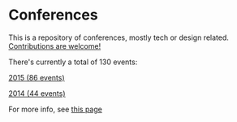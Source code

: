 Conferences
=====================

This is a repository of conferences, mostly tech or design related. [Contributions are welcome!](../contributing.md)

There's currently a total of 130 events:

[2015 (86 events)](2015)

[2014 (44 events)](2014)



For more info, see [this page](https://github.com/minhongrails/events)